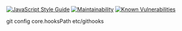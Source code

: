 [![JavaScript Style Guide](https://img.shields.io/badge/code_style-standard-brightgreen.svg)](https://standardjs.com)
[![Maintainability](https://api.codeclimate.com/v1/badges/d4e9d557c6b1d8fe28b5/maintainability)](https://codeclimate.com/github/gblok/ssr/maintainability)
[![Known Vulnerabilities](https://snyk.io/test/github/gblok/ssr/badge.svg?targetFile=package.json)](https://snyk.io/test/github/gblok/ssr?targetFile=package.json)

git config core.hooksPath etc/githooks
